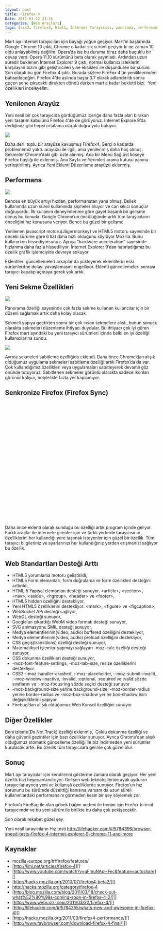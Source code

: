 ```yaml
---
layout: post
title: Firefox 4
Date: 2011-03-22 21:36
categories: [Web Araçları]
tags: [css3, firefox4, html5, İnternet Tarayıcısı, panorama, performans]
---
```


Mart ayı internet tarayıcıları için bayağı yoğun geçiyor. Mart’ın
başlarında Google Chrome 10 çıktı, Chrome o kadar sık sürüm geçiyor ki
ne zaman 10 oldu anlayabilmiş değilim. Opera’da ise bu duruma biraz daha
buçuklu bir cevap verdi Opera 11.10 sürümünü beta olarak yayınladı.
Ardından uzun süredir beklenen İnternet Explorer 9 çıktı, normal
kullanıcı isteklerini karşılayan bizim gibi geliştiricileri yine
eksikleri ile düşündüren bir sürüm. Son olarak bu gün Firefox 4 çıktı.
Burada sizlere FireFox 4’ün yeniliklerinden bahsedeceğim. Firefox 4’de
aslında başta 3.7 olarak adlandırıldı sonra geçen sene çıkacaktı
direkten döndü derken mart’a kadar bekletti bizi.  Yeni özellikleri
inceleyelim.

## Yenilenen Arayüz

Yeni nesil bir çok tarayıcıda gördüğümüz içeriğe daha fazla alan bırakan
yeni tasarım kabulünü Firefox 4’de de görüyoruz. İnternet Explore 9’da
dediğimiz gibi hepsi ortalama olarak doğru yolu buluyor.

![][100]

Daha derli toplu bir arayüze kavuşmuş Firefox4. Gerçi o kadarda
problememiz yoktu arayüzü ile ilgili, ama yenilenmiş daha hoş olmuş.
Sekmeler Chrome’daki gibi üste alınmış. Ana bir Menü Sağ üst köşeye
Firefox başlığı ile eklenmiş. Ana Sayfa ve Yerimleri arama kutusu yanına
yerleştirilmiş. Ayrıca Yeni Eklenti Düzenleme arayüzü eklenmiş.

## Performans

![][1]

Bencee en büyük artıyı hızdan, performanstan yana olmuş. Bellek
kullanımda uzun süreli kullanımda şişmeler oluyor ve can sıkıcı sonuçlar
doğruyordu. İlk kullanım deneyimlerime göre gayet başarılı bir gelişme
olmuş bu konuda. Google Chrome’un öncülüğünde artık tüm tarayıcıların
önceliğini hız konusuna veriyor. Bence bu güzel bir gelişme.

Yenilenen javascript motoru(Jägermonkey) ve HTML5 motoru sayesinde bir
önceki sürüme göre 6 kat daha hızlı olduğunu söylüyor Mozilla. Bunu
kullanırken hissediyorsunuz. Ayrıca “hardware acceleration” sayesinde
hızlanma daha fazla hissediliyor. İnternet Explorer 9’dan hatırladığımız
bu özellik grafik işlemciyide devreye sokuyor.

Eklentileri güncellemeleri arkaplanda yükleyerek eklentilerin eski
sürümlerdne dolayı yavaşlamasını engelliyor. Eklenti güncellemeleri
sonrası tarayıcı kapatıp açmaya gerek yok artık.

## Yeni Sekme Özellikleri

![][2]

Panorama özelliği sayesinde çok fazla sekme kullanan kullancılar için
bir düzeni sağlamak artık daha kolay olacak.

Sekmeli yapıya geçtikten sonra bir çok insan sekmelere alıştı, bunun
sonucu olarakta sekmeleri düzenleme ihtiyacı duydular. Bu ihtiyacı çok
iyi gören Firefox mart ayındaki bu yeni tarayıcı sürümleri içinde belki
en iyi özelliği kullanıcılarına sundu.

![][3]

Ayrıca sekmeleri sabitleme özelliğide eklendi. Daha önce Chrome’dan
alışık olduğumuz uygulama sekmeleri sabitleme özelliği artık Firefox’da
da var. Çok kullandığımız özellikleri veya uygulamaları sabitleyerek
devamlı göz önünde tutuyoruz. Sabitlenen sekmeler görüntü olarakta
sadece ikonları görünür kalıyor, bölylelikle fazla yer kaplamıyor.

## Senkronize Firefox (Firefox Sync)

<object width="640" height="390"><param name="movie" value="http://www.youtube-nocookie.com/v/mIfAqzeQiBU?fs=1&amp;hl=en_US"></param><param name="allowFullScreen" value="true"></param><param name="allowscriptaccess" value="always"></param><embed src="http://www.youtube-nocookie.com/v/mIfAqzeQiBU?fs=1&amp;hl=en_US" type="application/x-shockwave-flash" allowscriptaccess="always" allowfullscreen="true" width="640" height="390"></embed></object>

Daha önce eklenti olarak sunduğu bu özelliği artık program içinde
geliyor. Farklı araçlar ile internete girenler için ve farklı yerlerde
tarayıcısının özelliklerini her kullandığı yere taşımak isteyenler için
güzel bir özellik. Tüm tarayıcı bilgileriniz ve ayarlarınızı her
kullandığınız yerden erişmenizi sağlıyor bu özellik.

## Web Standartları Desteği Arttı

-   HTML5 yorumlama motoru geliştirildi,
-   HTML5 Form elemanları, form doğrulama ve form özellikleri desteğini
    arttırıldı,
-   HTML 5 Yapısal elemanları desteği sunuyor. <article\>, <section\>,
    <nav\>, <aside\>, <hgroup\>, <header\> ve <footer\>,
-   HTML5 hidden özelliğini destekliyor,
-   Yeni HTML5 özelliklerini destekliyor: <mark\>, <figure\> ve
    <figcaption\>,
-   WebSocket APı desteği sağlıyor,
-   WebGL desteği sunuyor,
-   Google’un çıkardığı WebM video formatı desteği sunuyor,
-   SVG animasyonu SMIL desteği sunuyor,
-   Medya elementlerinin(video, audio) buffered özelliğini destekliyor,
-   Medya elementlerinin(video, audio) preload özelliğini destekliyor,
-   CSS geçiş(transitions) özelliği desteği sunuyor,
-   Matematiksel işlemler yapmayı sağlayan -moz-calc özelliği desteği
    sunuyor,
-   CSS dokunma özellikleri desteği sunuyor,
-   -moz-font-feature-settings, -moz-tab-size, resize özelliklerini
    destekliyor
-   CSS3 :-moz-handler-crashed, :-moz-placeholder, :-moz-submit-invalid,
    :-moz-window-inactive, :invalid, :optional, :required ve :valid
    sözde sınıflarını ve :-moz-focusring sözde seçici desteği sunuyor
-   -moz-background-size yerine background-size, -moz-border-radius
    yerine border-radius ve -moz-box-shadow yerine box-shadow isim
    değişikliklerini yapıyor
-   Firebug’dan alışık olduğumuz Web Konsol özelliğini sunuyor

## Diğer Özellikler

Beni izleme(Do Not Track) özelliği eklenmiş,  Çoklu dokunma özelliği ve
daha güvenli gezintiler için bazı özellikler sunuyor. Ayrıca Chrome’dan
alışık olduğumuz otomatik güncelleme özelliği ile biz indirmeden yeni
sürümler kurulacak artık. Bu özellik tüm tarayıcılara gelirse çok güzel
olur.

## Sonuç

Mart ayı tarayıcılar için kendilerini gösterme zamanı olarak geçiyor.
Her yeni özellik bizi heyecanlandırıyor. Gelişen web teknolojilerine
ayak uyduran tarayıcılar ayrıca yeni ve kullanışlı özelliklerde sunuyor.
Firefox’un hız sorununu bu sürümde düzelttiği kanısına varsam da uzun
süreli kullanımlardaki performansını görmeden kesin bir şey söylemek
zor.

Firefox’a FireBug ile olan göbek bağım nedeni ile benim için Firefox
birincil tarayıcımdır ve bu yeni sürüm ile birlikte bu daha çok
pekişecektir.

Son olarak rekabet güzel şey.

Yeni nesil tarayıcıların Hız testi
http://lifehacker.com/#!5784396/browser-speed-tests-firefox-4-internet-explorer-9-chrome-11-and-more

## Kaynaklar

-   mozilla-europe.org/tr/firefox/features/
-   [http://limi.net/articles/firefox-4][]
-   [http://www.youtube.com/watch?v=gFmuNApHFec&feature=autoshare][]
-   [http://hacks.mozilla.org/2010/07/firefox4-beta2/][]
-   http://hacks.mozilla.org/category/firefox-4
-   [http://blog.mozilla.com/blog/2011/03/18/check-out-what%E2%80%99s-coming-soon-in-firefox-4-2/][]
-   [http://www.webrazzi.com/2011/03/22/firefox-4/][]
-   [http://lifehacker.com/#!5784255/whats-new-and-awesome-in-firefox-4][]
-   [http://hacks.mozilla.org/2011/03/firefox4-performance/][]
-   [http://www.favbrowser.com/download-firefox-4-final/][]

  [100]: https://lh4.googleusercontent.com/wT0MyRQDahXBdUueCY_8qHMoMC37hoPtySbYHHyjVLPD30IOSeOWiUaSt2TA_aSgBKHub7UkwFNFBacqYHfYS12iC8woqC6pxh6Ti3LXf3F8LbIuJVs
  [1]: https://lh5.googleusercontent.com/gq5xvrZo8P4EFebP_wz3516CNIO7fYBKXSLnGuOB1zey0I94kNcu_O_1o5wGVPn_FnS7lsDSEg5K1GfNFSrdBbn7v817gu975gwH02_jsfNxLKMQX1Q
  [2]: https://lh4.googleusercontent.com/cgeDZNSs5J8JKioXQvLZOdeCnC9ULwomwWo8bHojd_4rFG_OUl-ZEUZigFNvFL83zWK8qdH90Sz_JrXDD6iZQkX0NY252NXkY9Y_YG2EQFALlUST9ME
  [3]: https://lh4.googleusercontent.com/yEqkoMqxaoS44WCODs7ldIOYjS3ow7E2o8KPZE1g6RInRYx5LiyrZ_VacfDGsF5T-cDfoHEtnWOZFDWO-tRMPye-o43Fe3EY5dmqjYkG7ZpnJg9-ItU
  [http://limi.net/articles/firefox-4]: http://limi.net/articles/firefox-4
  [http://www.youtube.com/watch?v=gFmuNApHFec&feature=autoshare]: http://www.youtube.com/watch?v=gFmuNApHFec&feature=autoshare
  [http://hacks.mozilla.org/2010/07/firefox4-beta2/]: http://hacks.mozilla.org/2010/07/firefox4-beta2/
  [http://blog.mozilla.com/blog/2011/03/18/check-out-what%E2%80%99s-coming-soon-in-firefox-4-2/]: http://blog.mozilla.com/blog/2011/03/18/check-out-what%E2%80%99s-coming-soon-in-firefox-4-2/
  [http://www.webrazzi.com/2011/03/22/firefox-4/]: http://www.webrazzi.com/2011/03/22/firefox-4/
  [http://lifehacker.com/#!5784255/whats-new-and-awesome-in-firefox-4]: http://lifehacker.com/#!5784255/whats-new-and-awesome-in-firefox-4
  [http://hacks.mozilla.org/2011/03/firefox4-performance/]: http://hacks.mozilla.org/2011/03/firefox4-performance/
  [http://www.favbrowser.com/download-firefox-4-final/]: http://www.favbrowser.com/download-firefox-4-final/